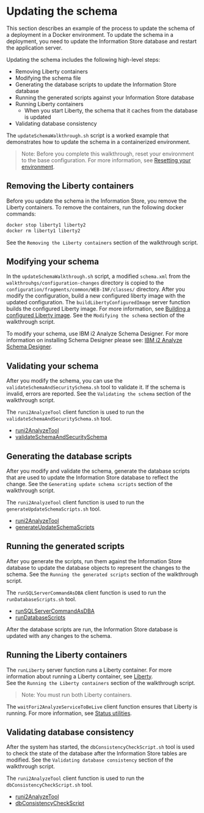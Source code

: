# Updating the schema

This section describes an example of the process to update the schema of a deployment in a Docker environment. To update the schema in a deployment, you need to update the Information Store database and restart the application server.

Updating the schema includes the following high-level steps: 

* Removing Liberty containers
* Modifying the schema file
* Generating the database scripts to update the Information Store database
* Running the generated scripts against your Information Store database
* Running Liberty containers
    * When you start Liberty, the schema that it caches from the database is updated
* Validating database consistency

The `updateSchemaWalkthrough.sh` script is a worked example that demonstrates how to update the schema in a containerized environment.

> Note: Before you complete this walkthrough, reset your environment to the base configuration. For more information, see [Resetting your environment](./reset_walkthroughs.md).

## <a name="removingthelibertycontainers"></a> Removing the Liberty containers

Before you update the schema in the Information Store, you remove the Liberty containers. To remove the containers, run the following docker commands:

```bash
docker stop liberty1 liberty2
docker rm liberty1 liberty2
```

See the `Removing the Liberty containers` section of the walkthrough script.

## <a name="modifyingyourschema"></a> Modifying your schema

In the `updateSchemaWalkthrough.sh` script, a modified `schema.xml` from the `walkthrouhgs/configuration-changes` directory is copied to the `configuration/fragments/common/WEB-INF/classes/` directory.
After you modify the configuration, build a new configured liberty image with the updated configuration.
The `buildLibertyConfiguredImage` server function builds the configured Liberty image.  For more information, see [Building a configured Liberty image](../images%20and%20containers/liberty.md#buildingaconfiguredlibertyimage).
See the `Modifying the schema` section of the walkthrough script.

To modify your schema, use IBM i2 Analyze Schema Designer. For more information on installing Schema Designer please see: [IBM i2 Analyze Schema Designer](https://www.ibm.com/support/knowledgecenter/SSXVTH_latest/com.ibm.i2.iap.schemadesigner.doc/ar_tools_welcome.html).

## <a name="validatingyourschema"></a> Validating your schema

After you modify the schema, you can use the `validateSchemaAndSecuritySchema.sh` tool to validate it. If the schema is invalid, errors are reported.
See the `Validating the schema` section of the walkthrough script.

The `runi2AnalyzeTool` client function is used to run the `validateSchemaAndSecuritySchema.sh` tool.  
  * [runi2AnalyzeTool](../tools%20and%20functions/client_functions.md#runi2analyzetool)
  * [validateSchemaAndSecuritySchema](../tools%20and%20functions/i2analyze_tools.md#schemavalidationtool)

## <a name="generatingthedatabasescripts"></a> Generating the database scripts

After you modify and validate the schema, generate the database scripts that are used to update the Information Store database to reflect the change.
See the `Generating update schema scripts` section of the walkthrough script.

The `runi2AnalyzeTool` client function is used to run the `generateUpdateSchemaScripts.sh` tool.  
  * [runi2AnalyzeTool](../tools%20and%20functions/client_functions.md#runi2analyzetool)
  * [generateUpdateSchemaScripts](../tools%20and%20functions/i2analyze_tools.md#schemaupdatetool)

## <a name="runningthegeneratedscripts"></a> Running the generated scripts

After you generate the scripts, run them against the Information Store database to update the database objects to represent the changes to the schema.
See the `Running the generated scripts` section of the walkthrough script.

The `runSQLServerCommandAsDBA` client function is used to run the `runDatabaseScripts.sh` tool.  
  * [runSQLServerCommandAsDBA](../tools%20and%20functions/client_functions.md#runSQLServerCommandAsDBA)
  * [runDatabaseScripts](../tools%20and%20functions/i2analyze_tools.md#rundatabasescriptstool)

After the database scripts are run, the Information Store database is updated with any changes to the schema.

## <a name="runningthelibertycontainers"></a> Running the Liberty containers

The `runLiberty` server function runs a Liberty container. For more information about running a Liberty container, see [Liberty](../images%20and%20containers/liberty.md).  
See the `Running the Liberty containers` section of the walkthrough script.

> Note: You must run both Liberty containers.

The `waitFori2AnalyzeServiceToBeLive` client function ensures that Liberty is running. For more information, see [Status utilities](../tools%20and%20functions/client_functions.md#status-utilities#waitFori2AnalyzeServiceToBeLive).

## <a name="validatingdatabaseconsistency"></a> Validating database consistency

After the system has started, the `dbConsistencyCheckScript.sh` tool is used to check the state of the database after the Information Store tables are modified.
See the `Validating database consistency` section of the walkthrough script.

The `runi2AnalyzeTool` client function is used to run the `dbConsistencyCheckScript.sh` tool.  
  * [runi2AnalyzeTool](../tools%20and%20functions/client_functions.md#runi2analyzetool)
  * [dbConsistencyCheckScript](../tools%20and%20functions/i2analyze_tools.md#informationstoredatabaseconsistencytool)
